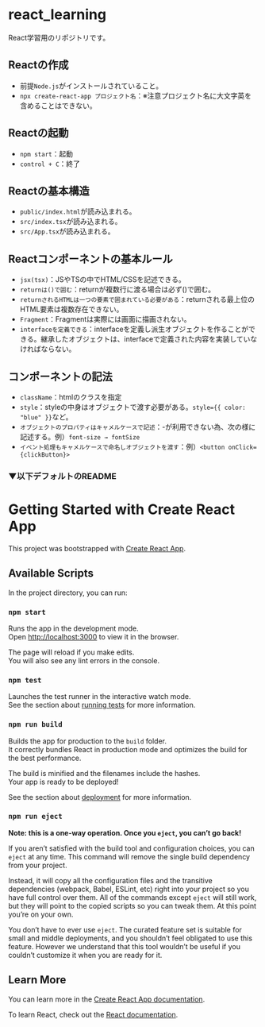 # react_learning
React学習用のリポジトリです。



## Reactの作成
- 前提`Node.js`がインストールされていること。
- `npx create-react-app プロジェクト名`：※注意プロジェクト名に大文字英を含めることはできない。



## Reactの起動
- `npm start`：起動
- `control + C`：終了



## Reactの基本構造
- `public/index.html`が読み込まれる。
- `src/index.tsx`が読み込まれる。
- `src/App.tsx`が読み込まれる。



## Reactコンポーネントの基本ルール
- `jsx(tsx)`：JSやTSの中でHTML/CSSを記述できる。
- `returnは()で囲む`：returnが複数行に渡る場合は必ず()で囲む。
- `returnされるHTMLは一つの要素で囲まれている必要がある`：returnされる最上位のHTML要素は複数存在できない。
- `Fragment`：Fragmentは実際には画面に描画されない。
- `interfaceを定義できる`：interfaceを定義し派生オブジェクトを作ることができる。継承したオブジェクトは、interfaceで定義された内容を実装していなければならない。



## コンポーネントの記法
- `className`：htmlのクラスを指定
- `style`：styleの中身はオブジェクトで渡す必要がある。`style={{ color: "blue" }}`など。
- `オブジェクトのプロパティはキャメルケースで記述`：-が利用できない為、次の様に記述する。例）`font-size → fontSize`
- `イベント処理もキャメルケースで命名しオブジェクトを渡す`：例）`<button onClick={clickButton}>`



### ▼以下デフォルトのREADME



# Getting Started with Create React App

This project was bootstrapped with [Create React App](https://github.com/facebook/create-react-app).

## Available Scripts

In the project directory, you can run:

### `npm start`

Runs the app in the development mode.\
Open [http://localhost:3000](http://localhost:3000) to view it in the browser.

The page will reload if you make edits.\
You will also see any lint errors in the console.

### `npm test`

Launches the test runner in the interactive watch mode.\
See the section about [running tests](https://facebook.github.io/create-react-app/docs/running-tests) for more information.

### `npm run build`

Builds the app for production to the `build` folder.\
It correctly bundles React in production mode and optimizes the build for the best performance.

The build is minified and the filenames include the hashes.\
Your app is ready to be deployed!

See the section about [deployment](https://facebook.github.io/create-react-app/docs/deployment) for more information.

### `npm run eject`

**Note: this is a one-way operation. Once you `eject`, you can’t go back!**

If you aren’t satisfied with the build tool and configuration choices, you can `eject` at any time. This command will remove the single build dependency from your project.

Instead, it will copy all the configuration files and the transitive dependencies (webpack, Babel, ESLint, etc) right into your project so you have full control over them. All of the commands except `eject` will still work, but they will point to the copied scripts so you can tweak them. At this point you’re on your own.

You don’t have to ever use `eject`. The curated feature set is suitable for small and middle deployments, and you shouldn’t feel obligated to use this feature. However we understand that this tool wouldn’t be useful if you couldn’t customize it when you are ready for it.

## Learn More

You can learn more in the [Create React App documentation](https://facebook.github.io/create-react-app/docs/getting-started).

To learn React, check out the [React documentation](https://reactjs.org/).